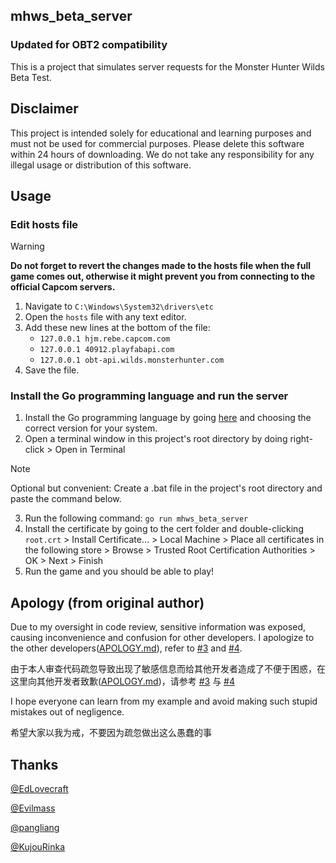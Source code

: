 ## mhws_beta_server
### Updated for OBT2 compatibility

This is a project that simulates server requests for the Monster Hunter Wilds Beta Test.

## Disclaimer

This project is intended solely for educational and learning purposes and must not be used for commercial purposes. Please delete this software within 24 hours of downloading. We do not take any responsibility for any illegal usage or distribution of this software.

## Usage

### Edit hosts file

> [!WARNING]
> **Do not forget to revert the changes made to the hosts file when the full game comes out, otherwise it might prevent you from connecting to the official Capcom servers.**

1. Navigate to `C:\Windows\System32\drivers\etc`
2. Open the `hosts` file with any text editor.
3. Add these new lines at the bottom of the file:
   - `127.0.0.1 hjm.rebe.capcom.com`
   - `127.0.0.1 40912.playfabapi.com`
   - `127.0.0.1 obt-api.wilds.monsterhunter.com`
4. Save the file.

### Install the Go programming language and run the server

1. Install the Go programming language by going [here](https://go.dev/dl/) and choosing the correct version for your system.
2. Open a terminal window in this project's root directory by doing right-click > Open in Terminal
> [!NOTE]  
> Optional but convenient: Create a .bat file in the project's root directory and paste the command below.
3. Run the following command: `go run mhws_beta_server`
4. Install the certificate by going to the cert folder and double-clicking `root.crt` > Install Certificate... > Local Machine > Place all certificates in the following store > Browse > Trusted Root Certification Authorities > OK > Next > Finish
5. Run the game and you should be able to play!

## Apology (from original author)
Due to my oversight in code review, sensitive information was exposed, causing inconvenience and confusion for other developers. I apologize to the other developers([APOLOGY.md](APOLOGY.md)), refer to [#3](https://github.com/KujouRinka/mhws_beta_server/issues/3) and [#4](https://github.com/KujouRinka/mhws_beta_server/pull/4).

由于本人审查代码疏忽导致出现了敏感信息而给其他开发者造成了不便于困惑，在这里向其他开发者致歉([APOLOGY.md](APOLOGY.md))，请参考 [#3](https://github.com/KujouRinka/mhws_beta_server/issues/3) 与 [#4](https://github.com/KujouRinka/mhws_beta_server/pull/4)

I hope everyone can learn from my example and avoid making such stupid mistakes out of negligence.

希望大家以我为戒，不要因为疏忽做出这么愚蠢的事

## Thanks
[@EdLovecraft](https://github.com/EdLovecraft)

[@Evilmass](https://github.com/Evilmass)

[@pangliang](https://github.com/pangliang)

[@KujouRinka](https://github.com/KujouRinka)
